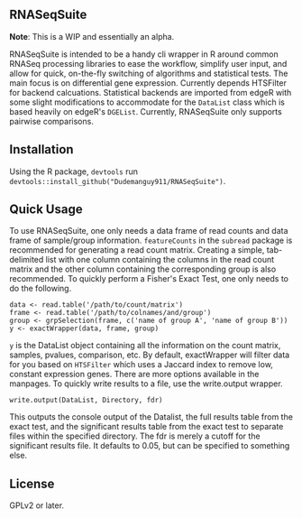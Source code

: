 ## RNASeqSuite

**Note**: This is a WIP and essentially an alpha.

RNASeqSuite is intended to be a handy cli wrapper in R around common RNASeq processing libraries to ease the workflow, simplify user input, and allow for quick, on-the-fly switching of algorithms and statistical tests. The main focus is on differential gene expression. Currently depends HTSFilter for backend calcuations. Statistical backends are imported from edgeR with some slight modifications to accommodate for the ``DataList`` class which is based heavily on edgeR's ``DGEList``. Currently, RNASeqSuite only supports pairwise comparisons.

## Installation
Using the R package, ``devtools`` run ``devtools::install_github("Dudemanguy911/RNASeqSuite")``.

## Quick Usage
To use RNASeqSuite, one only needs a data frame of read counts and data frame of sample/group information. `featureCounts` in the `subread` package is recommended for generating a read count matrix. Creating a simple, tab-delimited list with one column containing the columns in the read count matrix and the other column containing the corresponding group is also recommended. To quickly perform a Fisher's Exact Test, one only needs to do the following.

```
data <- read.table('/path/to/count/matrix')
frame <- read.table('/path/to/colnames/and/group')
group <- grpSelection(frame, c('name of group A', 'name of group B'))
y <- exactWrapper(data, frame, group)
```

``y`` is the DataList object containing all the information on the count matrix, samples, pvalues, comparison, etc. By default, exactWrapper will filter data for you based on ``HTSFilter`` which uses a Jaccard index to remove low, constant expression genes. There are more options available in the manpages. To quickly write results to a file, use the write.output wrapper.

``write.output(DataList, Directory, fdr)``

This outputs the console output of the Datalist, the full results table from the exact test, and the significant results table from the exact test to separate files within the specified directory. The fdr is merely a cutoff for the significant results file. It defaults to 0.05, but can be specified to something else.

## License
GPLv2 or later.
